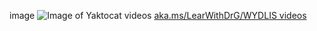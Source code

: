 image
![Image of Yaktocat](https://octodex.github.com/images/yaktocat.png)
videos [aka.ms/LearWithDrG/WYDLIS videos](https:://aka.ms/LearnWithDrG/WYDLIS_videos)
